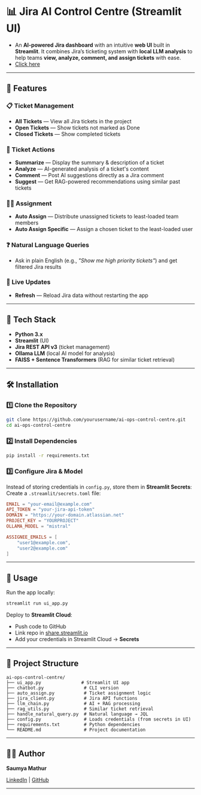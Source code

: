 # 📊 Jira AI Control Centre (Streamlit UI)

* An **AI-powered Jira dashboard** with an intuitive **web UI** built in **Streamlit**.
It combines Jira’s ticketing system with **local LLM analysis** to help teams **view, analyze, comment, and assign tickets** with ease.
* [Click here](https://ai-ops-control-centre-vn6kkepdzfbwbai7bbtjpf.streamlit.app/)
---

## 🚀 Features

### 📋 Ticket Management

* **All Tickets** — View all Jira tickets in the project
* **Open Tickets** — Show tickets not marked as Done
* **Closed Tickets** — Show completed tickets

### 📝 Ticket Actions

* **Summarize** — Display the summary & description of a ticket
* **Analyze** — AI-generated analysis of a ticket's content
* **Comment** — Post AI suggestions directly as a Jira comment
* **Suggest** — Get RAG-powered recommendations using similar past tickets

### 🧑‍💼 Assignment

* **Auto Assign** — Distribute unassigned tickets to least-loaded team members
* **Auto Assign Specific** — Assign a chosen ticket to the least-loaded user

### ❓ Natural Language Queries

* Ask in plain English (e.g., *"Show me high priority tickets"*) and get filtered Jira results

### 🔄 Live Updates

* **Refresh** — Reload Jira data without restarting the app

---

## 🧠 Tech Stack

* **Python 3.x**
* **Streamlit** (UI)
* **Jira REST API v3** (ticket management)
* **Ollama LLM** (local AI model for analysis)
* **FAISS + Sentence Transformers** (RAG for similar ticket retrieval)

---

## 🛠 Installation

### 1️⃣ Clone the Repository

```bash
git clone https://github.com/yourusername/ai-ops-control-centre.git
cd ai-ops-control-centre
```

### 2️⃣ Install Dependencies

```bash
pip install -r requirements.txt
```

### 3️⃣ Configure Jira & Model

Instead of storing credentials in `config.py`, store them in **Streamlit Secrets**:
Create a `.streamlit/secrets.toml` file:

```toml
EMAIL = "your-email@example.com"
API_TOKEN = "your-jira-api-token"
DOMAIN = "https://your-domain.atlassian.net"
PROJECT_KEY = "YOURPROJECT"
OLLAMA_MODEL = "mistral"

ASSIGNEE_EMAILS = [
    "user1@example.com",
    "user2@example.com"
]
```

---

## 💬 Usage

Run the app locally:

```bash
streamlit run ui_app.py
```

Deploy to **Streamlit Cloud**:

* Push code to GitHub
* Link repo in [share.streamlit.io](https://share.streamlit.io)
* Add your credentials in Streamlit Cloud → **Secrets**

---

## 📂 Project Structure

```
ai-ops-control-centre/
├── ui_app.py               # Streamlit UI app
├── chatbot.py               # CLI version
├── auto_assign.py           # Ticket assignment logic
├── jira_client.py           # Jira API functions
├── llm_chain.py             # AI + RAG processing
├── rag_utils.py             # Similar ticket retrieval
├── handle_natural_query.py  # Natural language → JQL
├── config.py                # Loads credentials (from secrets in UI)
├── requirements.txt         # Python dependencies
└── README.md                # Project documentation
```

---

## 👩‍💻 Author

**Saumya Mathur**

[LinkedIn](https://www.linkedin.com/in/saumya-mathur) | [GitHub](https://github.com/saumyaya)

---

